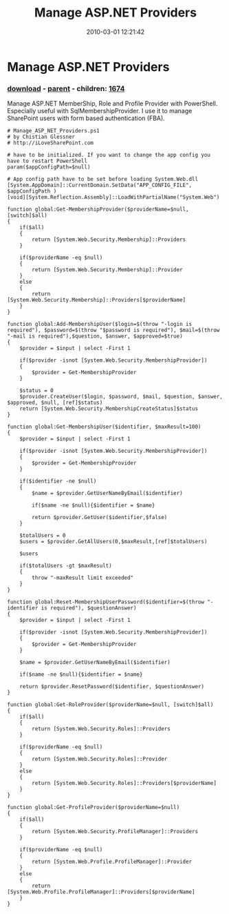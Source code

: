 ﻿---
pid:            1673
poster:         cglessner
title:          Manage ASP.NET Providers
date:           2010-03-01 12:21:42
format:         posh
parent:         1671
parent:         1671
children:       1674
---

# Manage ASP.NET Providers

### [download](1673.ps1) - [parent](1671.md) - children: [1674](1674.md)

Manage ASP.NET MemberShip, Role and Profile Provider with PowerShell. Especially useful with SqlMembershipProvider. I use it to manage SharePoint users with form based authentication (FBA).

```posh
# Manage_ASP_NET_Providers.ps1
# by Chistian Glessner
# http://iLoveSharePoint.com

# have to be initialized. If you want to change the app config you have to restart PowerShell
param($appConfigPath=$null)

# App config path have to be set before loading System.Web.dll
[System.AppDomain]::CurrentDomain.SetData("APP_CONFIG_FILE", $appConfigPath )
[void][System.Reflection.Assembly]::LoadWithPartialName("System.Web") 

function global:Get-MembershipProvider($providerName=$null, [switch]$all)
{    
	if($all)
	{
		return [System.Web.Security.Membership]::Providers
	}
	
    if($providerName -eq $null)
    {
        return [System.Web.Security.Membership]::Provider
    }
    else
    {
        return [System.Web.Security.Membership]::Providers[$providerName]
    } 
}

function global:Add-MembershipUser($login=$(throw "-login is required"), $password=$(throw "$password is required"), $mail=$(throw "-mail is required"),$question, $answer, $approved=$true)
{
	$provider = $input | select -First 1
	
	if($provider -isnot [System.Web.Security.MembershipProvider])
	{
		$provider = Get-MembershipProvider
	}

	$status = 0
	$provider.CreateUser($login, $password, $mail, $question, $answer, $approved, $null, [ref]$status)
	return [System.Web.Security.MembershipCreateStatus]$status			
}

function global:Get-MembershipUser($identifier, $maxResult=100)
{
	$provider = $input | select -First 1

	if($provider -isnot [System.Web.Security.MembershipProvider])
	{
		$provider = Get-MembershipProvider
	}
			
	if($identifier -ne $null)
	{		
		$name = $provider.GetUserNameByEmail($identifier)
		
		if($name -ne $null){$identifier = $name}		
		
		return $provider.GetUser($identifier,$false)
	}

	$totalUsers = 0
	$users = $provider.GetAllUsers(0,$maxResult,[ref]$totalUsers) 
	
	$users
	
	if($totalUsers -gt $maxResult)
	{
		throw "-maxResult limit exceeded"
	}			
}

function global:Reset-MembershipUserPassword($identifier=$(throw "-identifier is required"), $questionAnswer)
{
	$provider = $input | select -First 1

	if($provider -isnot [System.Web.Security.MembershipProvider])
	{
		$provider = Get-MembershipProvider
	}
	
	$name = $provider.GetUserNameByEmail($identifier)
		
	if($name -ne $null){$identifier = $name}	
	
	return $provider.ResetPassword($identifier, $questionAnswer)
}

function global:Get-RoleProvider($providerName=$null, [switch]$all)
{     
	if($all)
	{
		return [System.Web.Security.Roles]::Providers
	}

    if($providerName -eq $null)
    {
        return [System.Web.Security.Roles]::Provider
    }
    else
    {
        return [System.Web.Security.Roles]::Providers[$providerName]
    } 
}

function global:Get-ProfileProvider($providerName=$null)
{     
	if($all)
	{
		return [System.Web.Security.ProfileManager]::Providers
	}

    if($providerName -eq $null)
    {
        return [System.Web.Profile.ProfileManager]::Provider
    }
    else
    {
        return [System.Web.Profile.ProfileManager]::Providers[$providerName]
    } 
}
```
